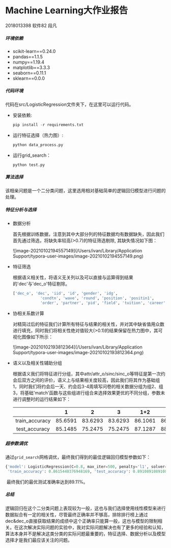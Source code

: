 # Machine Learning大作业报告

2018013398 软件82 段凡

##### 环境依赖

* scikit-learn==0.24.0
* pandas==1.1.5
* numpy==1.19.4
* matplotlib==3.3.3
* seaborn==0.11.1
* sklearn==0.0.0

##### 代码环境

代码在src/LogisticRegression文件夹下，在这里可以运行代码。

* 安装依赖:

  ```python
  pip install -r requirements.txt
  ```

* 运行特征选择（热力图）:

  ```python
  python data_process.py
  ```

* 运行grid_search：

  ```python
  python test.py
  ```

##### 算法选择

该相亲问题是一个二分类问题，这里选用相对基础简单的逻辑回归模型进行问题的处理。

##### 特征分析与选择

* 数据分析

  首先根据训练数据，注意到其中大部分列的特征数据均有数据缺失，因此我们首先通过筛选，将缺失率较高(>0.7)的特征筛选剔除, 其缺失情况如下图：

  ![image-20210102194557149](/Users/ivan/Library/Application Support/typora-user-images/image-20210102194557149.png)

* 特征筛选

  根据语义相关性，将语义无关列以及可以直接与运算得到结果的'dec'与'dec_o'特征剔除。

  ```python
  ['dec_o', 'dec', 'iid', 'id', 'gender', 'idg',
              'condtn', 'wave', 'round', 'position', 'positin1',
              'order', 'partner', 'pid', 'field', 'tuition', 'career']
  ```

* 协相关系数计算

  对精简过后的特征我们计算所有特征与结果的相关性，并对其中缺省值用众数进行填充，同时我们将相关性绝对值较大(>0.1)的结果保留在热力图中，其可视化图像如下所示：

  ![image-20210102193812364](/Users/ivan/Library/Application Support/typora-user-images/image-20210102193812364.png)

* 语义以及相关性辅助分组

  根据语义我们将特征进行分组，其中attr/attr_o/sinc/sinc_o等特征是第一次约会后双方之间的评价，语义上与结果相关度较高，因此我们将其作为基础组1，同时我们将约会后一天、约会后3-4周填写问卷的相关数据分组为组2、组3，将基础'match'函数与这些组进行组合来选择效果更优的不同分组，参数未进行调整时的运行结果如下：

  |                |    1    |    2    |    3    |    1+2    |    1+3    |    2+3    |    1+2+3    |
  | :------------: | -------------- | -------------- | -------------- | -------------- | -------------- | -------------- | -------------- |
  | train_accuracy | 85.6591 | 83.6293 | 83.6293 | 86.1061 | 86.1665 | 83.6293 | 86.2027 |
  | test_accuracy  | 85.1485 | 75.2475 | 75.2475 | 87.1287 | 88.1188 | 75.2475 | 88.1188 |


##### 超参数调优

​		通过`grid_search`网格调优，最终我们得到的最佳逻辑回归模型参数如下：

```python
{'model': LogisticRegression(C=0.8, max_iter=500, penalty='l1', solver='liblinear',tol=0.01), 
 'train_accuracy': 0.8615440376948169, 'test_accuracy': 0.8910891089108911,'feature_id': 5}
```

​		最终我们的最优测试准确率达到89.11%。

##### 总结

​		逻辑回归在这个二分类问题上表现较为一般，这也与我们选择使用线性模型来进行数据拟合有一定的相关性，尽管最终正确率并不够高，排除排行榜上通过dec&dec_o直接获取结果的成绩中这个正确率只能算一般，这也与模型的限制相关。在这次解决实际问题的实验中，我对实际问题解决也有了更多的经验和认知，算法本身并不是解决这类分类的实际问题最重要的，特征选择、数据分析以及模型选择才是我们最应该关注的问题。